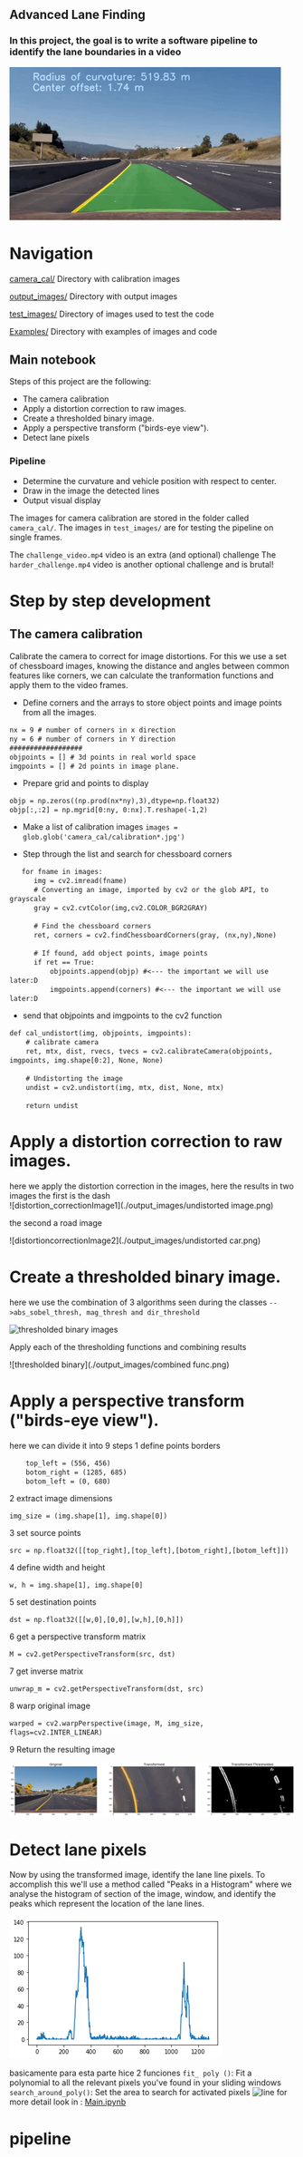 ## Advanced Lane Finding
### In this project, the goal is to write a software pipeline to identify the lane boundaries in a video

![Lanes Image](./output_images/giphy.gif)


# Navigation 
[camera_cal/](https://github.com/DavidSilveraGabriel/Self_driving_car_UdacityND/tree/master/P2/CarND-Advanced-Lane-Lines-master/camera_cal)  Directory with calibration images

[output_images/](https://github.com/DavidSilveraGabriel/Self_driving_car_UdacityND/tree/master/P2/CarND-Advanced-Lane-Lines-master/output_images) Directory with output images

[test_images/](https://github.com/DavidSilveraGabriel/Self_driving_car_UdacityND/tree/master/P2/CarND-Advanced-Lane-Lines-master/test_images) Directory of images used to test the code

[Examples/](https://github.com/DavidSilveraGabriel/Self_driving_car_UdacityND/tree/master/P2/CarND-Advanced-Lane-Lines-master/examples) Directory with examples of images and code



Main notebook 
---

Steps of this project are the following:

* The camera calibration 
* Apply a distortion correction to raw images.
* Create a thresholded binary image.
* Apply a perspective transform ("birds-eye view").
* Detect lane pixels 

### Pipeline

* Determine the curvature and vehicle position with respect to center.
* Draw in the image the detected lines
* Output visual display

The images for camera calibration are stored in the folder called `camera_cal/`.  The images in `test_images/` are for testing the pipeline on single frames. 

The `challenge_video.mp4` video is an extra (and optional) challenge 
The `harder_challenge.mp4` video is another optional challenge and is brutal!

# Step by step development

## The camera calibration 
Calibrate the camera to correct for image distortions. For this we use a set of chessboard images, knowing the distance and angles between common features like corners, we can calculate the tranformation functions and apply them to the video frames.

- Define corners and the arrays to store object points and image points from all the images.
```
nx = 9 # number of corners in x direction
ny = 6 # number of corners in Y direction
##################
objpoints = [] # 3d points in real world space
imgpoints = [] # 2d points in image plane.
```
- Prepare grid and points to display
```
objp = np.zeros((np.prod(nx*ny),3),dtype=np.float32)
objp[:,:2] = np.mgrid[0:ny, 0:nx].T.reshape(-1,2)
```
- Make a list of calibration images
```images = glob.glob('camera_cal/calibration*.jpg')```

- Step through the list and search for chessboard corners
```
   for fname in images:
      img = cv2.imread(fname)
      # Converting an image, imported by cv2 or the glob API, to grayscale
      gray = cv2.cvtColor(img,cv2.COLOR_BGR2GRAY)

      # Find the chessboard corners
      ret, corners = cv2.findChessboardCorners(gray, (nx,ny),None)

      # If found, add object points, image points
      if ret == True:
          objpoints.append(objp) #<--- the important we will use later:D 
          imgpoints.append(corners) #<--- the important we will use later:D
```

- send that objpoints and imgpoints to the cv2 function 
```
def cal_undistort(img, objpoints, imgpoints):
    # calibrate camera 
    ret, mtx, dist, rvecs, tvecs = cv2.calibrateCamera(objpoints, imgpoints, img.shape[0:2], None, None)
    
    # Undistorting the image
    undist = cv2.undistort(img, mtx, dist, None, mtx)
        
    return undist
```

# Apply a distortion correction to raw images. 

here we apply the distortion correction in the images, here the results in two images
the first is the dash  
![distortion_correctionImage1](./output_images/undistorted image.png)

the second a road image

![distortioncorrectionImage2](./output_images/undistorted car.png)

# Create a thresholded binary image. 

here we use the combination of 3 algorithms seen during the classes ```-->abs_sobel_thresh, mag_thresh and dir_threshold``` 

![thresholded binary images](./output_images/combined.png)

Apply each of the thresholding functions and combining results

![thresholded binary](./output_images/combined func.png)

# Apply a perspective transform ("birds-eye view").

here we can divide it into 9 steps
1 define points borders 
``` top_right = (723, 453)
    top_left = (556, 456)
    botom_right = (1285, 685)
    botom_left = (0, 680)
``` 
2 extract image dimensions
```
img_size = (img.shape[1], img.shape[0])
``` 
3 set source points
```
src = np.float32([[top_right],[top_left],[botom_right],[botom_left]])
``` 
4 define width and height
```
w, h = img.shape[1], img.shape[0]
``` 
5 set destination points
```
dst = np.float32([[w,0],[0,0],[w,h],[0,h]])
``` 
6 get a perspective transform matrix
```
M = cv2.getPerspectiveTransform(src, dst)
``` 
7 get inverse matrix
```
unwrap_m = cv2.getPerspectiveTransform(dst, src)
``` 
8 warp original image
```
warped = cv2.warpPerspective(image, M, img_size, flags=cv2.INTER_LINEAR)
``` 
9 Return the resulting image 

![image](./output_images/perspective.png)


# Detect lane pixels 

Now by using the transformed image, identify the lane line pixels. To accomplish this we'll use a method called "Peaks in a Histogram" where we analyse the histogram of section of the image, window, and identify the peaks which represent the location of the lane lines.

![hist](./output_images/histogram.png)

basicamente para esta parte hice 2 funciones 
```fit_ poly ()```: Fit a polynomial to all the relevant pixels you've found in your sliding windows
```search_around_poly()```: Set the area to search for activated pixels
![line](./output_images/lines.png)
for more detail look in : [Main.ipynb](https://github.com/DavidSilveraGabriel/Self_driving_car_UdacityND/blob/master/P2/CarND-Advanced-Lane-Lines-master/Main%20.ipynb)

# pipeline 











